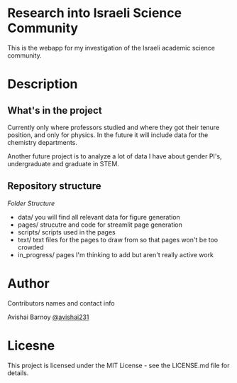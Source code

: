 # Research into Israeli Science Community
This is the webapp for my investigation of the Israeli academic science community.

# Description
## What's in the project
Currently only where professors studied and where they got their tenure position, and
only for physics. In the future it will include data for the chemistry departments.

Another future project is to analyze a lot of data I have about gender PI's, undergraduate
and graduate in STEM.

## Repository structure
*Folder Structure*
- data/ you will find all relevant data for figure generation
- pages/ strucutre and code for streamlit page generation
- scripts/ scripts used in the pages
- text/ text files for the pages to draw from so that pages won't be too crowded
- in_progress/ pages I'm thinking to add but aren't really active work

# Author
Contributors names and contact info

Avishai Barnoy [@avishai231](https://twitter.com/avishai231)

# Licesne
This project is licensed under the MIT License - see the LICENSE.md file for details.
